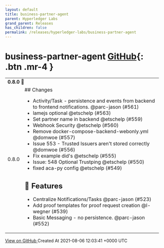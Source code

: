 ```yaml
---
layout: default
title: business-partner-agent
parent: Hyperledger Labs
grand_parent: Releases
has_children: false
permalink: /releases/hyperledger-labs/business-partner-agent
---
```


# business-partner-agent <span class="fs-3 right-align">[GitHub](https://github.com/hyperledger-labs/business-partner-agent){: .btn .mr-4 }</span>


<div>
    <table>
        <tr>
            <td colspan="2">
                <b>
                    0.8.0 🌈
                </b>
            </td>
        </tr>
        <tr>
            <td>
                <span class="chip">
                    0.8.0
                </span>
            </td>
            <td>
                ## Changes

- Activity/Task - persistence and events from backend to frontend notifications. @parc-jason (#561)
- lamejs optional @etschelp (#563)
- Set partner name in backend @etschelp (#559)
- Webhook Security @etschelp (#560)
- Remove docker-compose-backend-webonly.yml @domwoe (#557)
- Issue 553 - Trusted Issuers aren't stored correctly @domwoe (#556)
- Fix example did's @etschelp (#555)
- Issue: 548 Optional Trustping @etschelp (#550)
- fixed aca-py config @etschelp (#549)

## 🚀 Features

- Centralize Notifications/Tasks @parc-jason (#523)
- Add proof templates for proof request creation @l-wegner (#539)
- Basic Messaging - no persistence.   @parc-jason (#552)
            </td>
        </tr>
    </table>
    <a href="https://github.com/hyperledger-labs/business-partner-agent/releases/tag/0.8.0" class=".btn">
        View on GitHub
    </a>
    <span class="right-align">
        Created At 2021-08-06 12:03:41 +0000 UTC
    </span>
</div>

